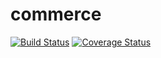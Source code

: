 commerce
========
[![Build Status](https://travis-ci.org/JoyP/commerce.svg?branch=master)](https://travis-ci.org/JoyP/commerce)
[![Coverage Status](https://coveralls.io/repos/JoyP/commerce/badge.png)](https://coveralls.io/r/JoyP/commerce)
